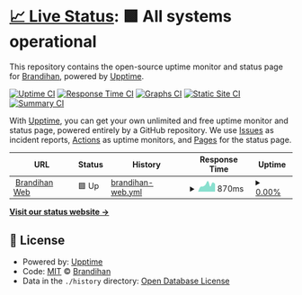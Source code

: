 # [📈 Live Status](https://status.brandihan.com): <!--live status--> **🟩 All systems operational**

This repository contains the open-source uptime monitor and status page for [Brandihan](https://brandihan.com), powered by [Upptime](https://github.com/upptime/upptime).

[![Uptime CI](https://github.com/brandihan/upptime/workflows/Uptime%20CI/badge.svg)](https://github.com/brandihan/upptime/actions?query=workflow%3A%22Uptime+CI%22)
[![Response Time CI](https://github.com/brandihan/upptime/workflows/Response%20Time%20CI/badge.svg)](https://github.com/brandihan/upptime/actions?query=workflow%3A%22Response+Time+CI%22)
[![Graphs CI](https://github.com/brandihan/upptime/workflows/Graphs%20CI/badge.svg)](https://github.com/brandihan/upptime/actions?query=workflow%3A%22Graphs+CI%22)
[![Static Site CI](https://github.com/brandihan/upptime/workflows/Static%20Site%20CI/badge.svg)](https://github.com/brandihan/upptime/actions?query=workflow%3A%22Static+Site+CI%22)
[![Summary CI](https://github.com/brandihan/upptime/workflows/Summary%20CI/badge.svg)](https://github.com/brandihan/upptime/actions?query=workflow%3A%22Summary+CI%22)

With [Upptime](https://upptime.js.org), you can get your own unlimited and free uptime monitor and status page, powered entirely by a GitHub repository. We use [Issues](https://github.com/brandihan/upptime/issues) as incident reports, [Actions](https://github.com/brandihan/upptime/actions) as uptime monitors, and [Pages](https://status.brandihan.com) for the status page.

<!--start: status pages-->
<!-- This summary is generated by Upptime (https://github.com/upptime/upptime) -->
<!-- Do not edit this manually, your changes will be overwritten -->
<!-- prettier-ignore -->
| URL | Status | History | Response Time | Uptime |
| --- | ------ | ------- | ------------- | ------ |
| <img alt="" src="https://icons.duckduckgo.com/ip3/www.brandihan.com.ico" height="13"> [Brandihan Web](https://www.brandihan.com) | 🟩 Up | [brandihan-web.yml](https://github.com/brandihan/upptime/commits/HEAD/history/brandihan-web.yml) | <details><summary><img alt="Response time graph" src="./graphs/brandihan-web/response-time-week.png" height="20"> 870ms</summary><br><a href="https://status.brandihan.com/history/brandihan-web"><img alt="Response time 1422" src="https://img.shields.io/endpoint?url=https%3A%2F%2Fraw.githubusercontent.com%2Fbrandihan%2Fupptime%2FHEAD%2Fapi%2Fbrandihan-web%2Fresponse-time.json"></a><br><a href="https://status.brandihan.com/history/brandihan-web"><img alt="24-hour response time 974" src="https://img.shields.io/endpoint?url=https%3A%2F%2Fraw.githubusercontent.com%2Fbrandihan%2Fupptime%2FHEAD%2Fapi%2Fbrandihan-web%2Fresponse-time-day.json"></a><br><a href="https://status.brandihan.com/history/brandihan-web"><img alt="7-day response time 870" src="https://img.shields.io/endpoint?url=https%3A%2F%2Fraw.githubusercontent.com%2Fbrandihan%2Fupptime%2FHEAD%2Fapi%2Fbrandihan-web%2Fresponse-time-week.json"></a><br><a href="https://status.brandihan.com/history/brandihan-web"><img alt="30-day response time 1422" src="https://img.shields.io/endpoint?url=https%3A%2F%2Fraw.githubusercontent.com%2Fbrandihan%2Fupptime%2FHEAD%2Fapi%2Fbrandihan-web%2Fresponse-time-month.json"></a><br><a href="https://status.brandihan.com/history/brandihan-web"><img alt="1-year response time 1422" src="https://img.shields.io/endpoint?url=https%3A%2F%2Fraw.githubusercontent.com%2Fbrandihan%2Fupptime%2FHEAD%2Fapi%2Fbrandihan-web%2Fresponse-time-year.json"></a></details> | <details><summary><a href="https://status.brandihan.com/history/brandihan-web">0.00%</a></summary><a href="https://status.brandihan.com/history/brandihan-web"><img alt="All-time uptime 0.00%" src="https://img.shields.io/endpoint?url=https%3A%2F%2Fraw.githubusercontent.com%2Fbrandihan%2Fupptime%2FHEAD%2Fapi%2Fbrandihan-web%2Fuptime.json"></a><br><a href="https://status.brandihan.com/history/brandihan-web"><img alt="24-hour uptime 100.00%" src="https://img.shields.io/endpoint?url=https%3A%2F%2Fraw.githubusercontent.com%2Fbrandihan%2Fupptime%2FHEAD%2Fapi%2Fbrandihan-web%2Fuptime-day.json"></a><br><a href="https://status.brandihan.com/history/brandihan-web"><img alt="7-day uptime 0.00%" src="https://img.shields.io/endpoint?url=https%3A%2F%2Fraw.githubusercontent.com%2Fbrandihan%2Fupptime%2FHEAD%2Fapi%2Fbrandihan-web%2Fuptime-week.json"></a><br><a href="https://status.brandihan.com/history/brandihan-web"><img alt="30-day uptime 0.00%" src="https://img.shields.io/endpoint?url=https%3A%2F%2Fraw.githubusercontent.com%2Fbrandihan%2Fupptime%2FHEAD%2Fapi%2Fbrandihan-web%2Fuptime-month.json"></a><br><a href="https://status.brandihan.com/history/brandihan-web"><img alt="1-year uptime 0.00%" src="https://img.shields.io/endpoint?url=https%3A%2F%2Fraw.githubusercontent.com%2Fbrandihan%2Fupptime%2FHEAD%2Fapi%2Fbrandihan-web%2Fuptime-year.json"></a></details>

<!--end: status pages-->

[**Visit our status website →**](https://status.brandihan.com)

## 📄 License

- Powered by: [Upptime](https://github.com/upptime/upptime)
- Code: [MIT](./LICENSE) © [Brandihan](https://brandihan.com)
- Data in the `./history` directory: [Open Database License](https://opendatacommons.org/licenses/odbl/1-0/)
